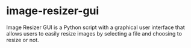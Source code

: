 # image-resizer-gui
Image Resizer GUI is a Python script with a graphical user interface that allows users to easily resize images by selecting a file and choosing to resize or not.
